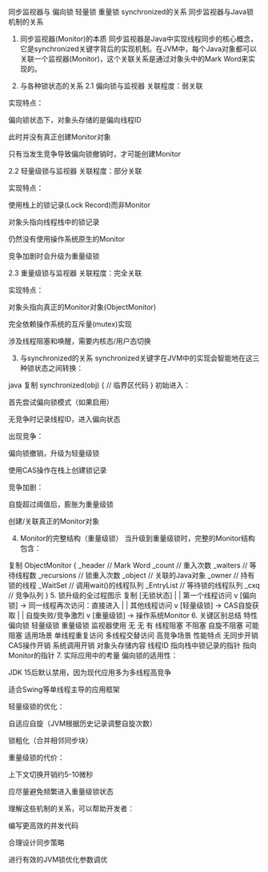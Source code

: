 同步监视器与 偏向锁 轻量锁 重量锁  synchronized的关系
同步监视器与Java锁机制的关系
1. 同步监视器(Monitor)的本质
   同步监视器是Java中实现线程同步的核心概念，它是synchronized关键字背后的实现机制。在JVM中，每个Java对象都可以关联一个监视器(Monitor)，这个关联关系是通过对象头中的Mark Word来实现的。

2. 与各种锁状态的关系
   2.1 偏向锁与监视器
   关联程度：弱关联

实现特点：

偏向锁状态下，对象头存储的是偏向线程ID

此时并没有真正创建Monitor对象

只有当发生竞争导致偏向锁撤销时，才可能创建Monitor

2.2 轻量级锁与监视器
关联程度：部分关联

实现特点：

使用栈上的锁记录(Lock Record)而非Monitor

对象头指向线程栈中的锁记录

仍然没有使用操作系统原生的Monitor

竞争加剧时会升级为重量级锁

2.3 重量级锁与监视器
关联程度：完全关联

实现特点：

对象头指向真正的Monitor对象(ObjectMonitor)

完全依赖操作系统的互斥量(mutex)实现

涉及线程阻塞和唤醒，需要内核态/用户态切换

3. 与synchronized的关系
   synchronized关键字在JVM中的实现会智能地在这三种锁状态之间转换：

java
复制
synchronized(obj) {
// 临界区代码
}
初始进入：

首先尝试偏向锁模式（如果启用）

无竞争时记录线程ID，进入偏向状态

出现竞争：

偏向锁撤销，升级为轻量级锁

使用CAS操作在栈上创建锁记录

竞争加剧：

自旋超过阈值后，膨胀为重量级锁

创建/关联真正的Monitor对象

4. Monitor的完整结构（重量级锁）
   当升级到重量级锁时，完整的Monitor结构包含：

复制
ObjectMonitor {
_header       // Mark Word
_count        // 重入次数
_waiters      // 等待线程数
_recursions   // 锁重入次数
_object       // 关联的Java对象
_owner        // 持有锁的线程
_WaitSet      // 调用wait()的线程队列
_EntryList    // 等待锁的线程队列
_cxq          // 竞争队列
}
5. 锁升级的全过程图示
   复制
   [无锁状态]
   |
   | 第一个线程访问
   v
   [偏向锁] -> 同一线程再次访问：直接进入
   |
   | 其他线程访问
   v
   [轻量级锁] -> CAS自旋获取
   |
   | 自旋失败/竞争激烈
   v
   [重量级锁] -> 操作系统Monitor
6. 关键区别总结
   特性	偏向锁	轻量级锁	重量级锁
   监视器使用	无	无	有
   线程阻塞	不阻塞	自旋不阻塞	可能阻塞
   适用场景	单线程重复访问	多线程交替访问	高竞争场景
   性能特点	无同步开销	CAS操作开销	系统调用开销
   对象头存储内容	线程ID	指向栈中锁记录的指针	指向Monitor的指针
7. 实际应用中的考量
   偏向锁的适用性：

JDK 15后默认禁用，因为现代应用多为多线程高竞争

适合Swing等单线程主导的应用框架

轻量级锁的优化：

自适应自旋（JVM根据历史记录调整自旋次数）

锁粗化（合并相邻同步块）

重量级锁的代价：

上下文切换开销约5-10微秒

应尽量避免频繁进入重量级锁状态

理解这些机制的关系，可以帮助开发者：

编写更高效的并发代码

合理设计同步策略

进行有效的JVM锁优化参数调优
